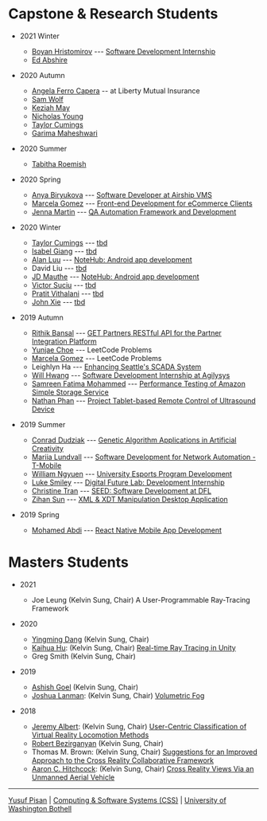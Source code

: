 
# Capstone & Research Students

- 2021 Winter
  - [Boyan Hristomirov](https://www.linkedin.com/in/bhristov96/) --- [Software Development Internship](./people/boyanhristomirov)
  - [Ed Abshire](https://www.linkedin.com/in/eabshire/)

- 2020 Autumn
  - [Angela Ferro Capera](https://www.linkedin.com/in/angela-ferro-capera/) -- at Liberty Mutual Insurance
  - [Sam Wolf](https://www.linkedin.com/in/sam-f-wolf/)
  - [Keziah May](https://www.linkedin.com/in/keziahmay/)
  - [Nicholas Young](https://www.linkedin.com/in/nicholas-young-00262a153/)
  - [Taylor Cumings](https://www.linkedin.com/in/tcumings/)
  - [Garima Maheshwari](https://www.linkedin.com/in/garima-maheshwari-802511179/)

- 2020 Summer
  - [Tabitha Roemish](https://www.linkedin.com/in/tabitha-roemish-589b5956/)
  
- 2020 Spring
  - [Anya Biryukova](https://www.linkedin.com/in/anyabiryukova/) --- [Software Developer at Airship VMS](./people/anyabiryukova)
  - [Marcela Gomez](https://www.linkedin.com/in/mgomezuwb/) --- [Front-end Development for eCommerce Clients](./people/marcelagomez)
  - [Jenna Martin](https://www.linkedin.com/in/jennamartin90/) --- [QA Automation Framework and Development](./people/jennamartin)

- 2020 Winter
  - [Taylor Cumings](https://www.linkedin.com/in/tcumings/) --- [tbd](./people/taylorcumings)
  - [Isabel Giang](https://www.linkedin.com/in/isabel-giang/) --- [tbd](./people/isabelgang)
  - [Alan Luu](https://www.linkedin.com/in/alan-luu-579837107/) --- [NoteHub: Android app development](./people/alanluu)
  - David Liu --- [tbd](./people/davidliu)
  - [JD Mauthe](https://www.linkedin.com/in/jdmauthe/) --- [NoteHub: Android app development](./people/jdmauthe)
  - [Victor Suciu](https://www.linkedin.com/in/victorsuciu/) --- [tbd](./people/victorsucio)
  - [Pratit Vithalani](https://www.linkedin.com/in/pratit-vithalani/) --- [tbd](./people/pratitvithalani)
  - [John Xie](https://www.linkedin.com/in/jxie29/) --- [tbd](./people/johnxie)

- 2019 Autumn
  - [Rithik Bansal](https://www.linkedin.com/in/rithikbansal05/) --- [GET Partners RESTful API for the Partner Integration Platform](./people/rithikbansal)
  - [Yunjae Choe](https://www.linkedin.com/in/yunjae-cho/) --- LeetCode Problems
  - [Marcela Gomez](https://www.linkedin.com/in/mgomezuwb/) --- LeetCode Problems
  - Leighlyn Ha --- [Enhancing Seattle's SCADA System](./people/leighlynha)
  - [Will Hwang](https://www.linkedin.com/in/will-hwang/) --- [Software Development Internship at Agilysys](./people/willhwang)
  - [Samreen Fatima Mohammed](https://www.linkedin.com/in/samreen-mohammed-6b3492192/) --- [Performance Testing of Amazon Simple Storage Service](./people/samreenmohammed)
  - [Nathan Phan](https://www.linkedin.com/in/nathan-p-033a06112/) --- [Project Tablet-based Remote Control of Ultrasound Device](./people/nathanphan)
  
- 2019 Summer
  - [Conrad Dudziak](https://www.linkedin.com/in/conrad-dudziak-1a4b1716b/) --- [Genetic Algorithm Applications in Artificial Creativity](./people/conraddudziak)
  - [Mariia Lundvall](https://www.linkedin.com/in/marialundvall/) --- [Software Development for Network Automation - T-Mobile](./people/mariialundvall)
  - [William Ngyuen](https://www.linkedin.com/in/willnguyen18/) --- [University Esports Program Development](./people/williamnguyen)
  - [Luke Smiley](https://www.linkedin.com/in/luke-smiley-7bb111184/) --- [Digital Future Lab: Development Internship](./people/lukesmiley)
  - [Christine Tran](https://www.linkedin.com/in/christine-tran-a0831014a/) --- [SEED: Software Development at DFL](./people/christinetran)
  - [Zihan Sun](https://www.linkedin.com/in/zihan-sun/) --- [XML & XDT Manipulation Desktop Application](./people/zihansun)

- 2019 Spring
  - [Mohamed Abdi](https://www.linkedin.com/in/moabdi21/) --- [React Native Mobile App Development](./people/mohamedabdi)

# Masters Students

- 2021
  - Joe Leung (Kelvin Sung, Chair) A User-Programmable Ray-Tracing Framework
- 2020
  - [Yingming Dang](https://www.linkedin.com/in/yingming-dang-05a05b141/) (Kelvin Sung, Chair)
  - [Kaihua Hu](https://www.linkedin.com/in/kaihuahu/): (Kelvin Sung, Chair) [Real-time Ray Tracing in Unity](./people/kaihuaha)
  - Greg Smith (Kelvin Sung, Chair)
  
- 2019
  - [Ashish Goel](https://www.linkedin.com/in/goel-ashish/) (Kelvin Sung, Chair)
  - [Joshua Lanman](https://www.linkedin.com/in/joshlanman/):  (Kelvin Sung, Chair) [Volumetric Fog](./people/joshualanman)
  
- 2018
  - [Jeremy Albert](https://www.linkedin.com/in/jeremy3681/):  (Kelvin Sung, Chair) [User-Centric Classification of Virtual Reality Locomotion Methods](./people/jeremyalbert)
  - [Robert Bezirganyan](https://www.linkedin.com/in/robert-bezirganyan-095a9b4b/)  (Kelvin Sung, Chair)
  - Thomas M. Brown:  (Kelvin Sung, Chair) [Suggestions for an Improved Approach to the Cross Reality Collaborative Framework](./people/thomasbrown)
  - [Aaron C. Hitchcock](https://www.linkedin.com/in/aaron-hitchcock/):  (Kelvin Sung, Chair) [Cross Reality Views Via an Unmanned Aerial Vehicle](./people/aaronhitchcock)

***

[Yusuf Pisan](https://pisanorg.github.io/yusuf/) | [Computing & Software Systems (CSS)](https://www.uwb.edu/css) | [University of Washington Bothell](https://www.uwb.edu/)

